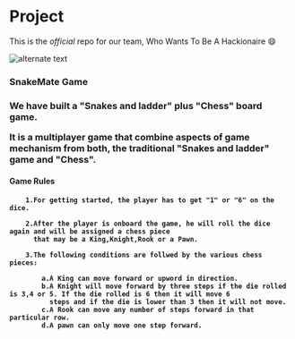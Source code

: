 # Project

This is the *official* repo for our team, Who Wants To Be A Hackionaire :smile:

![alternate text](https://www.techiedelight.com/wp-content/uploads/2016/11/Snakes-And-Ladders-Problem.jpg)

  <h3>SnakeMate Game<h3>
  
 We have built a "Snakes and ladder" plus "Chess" board game.
 
 It is a multiplayer game that combine aspects of game mechanism from both, the traditional "Snakes and ladder" game and "Chess".
 
  <h4>Game Rules<h4>
        
        1.For getting started, the player has to get "1" or "6" on the dice.
        
        2.After the player is onboard the game, he will roll the dice again and will be assigned a chess piece 
          that may be a King,Knight,Rook or a Pawn.
          
        3.The following conditions are follwed by the various chess pieces:
            
            a.A King can move forward or upword in direction.
            b.A Knight will move forward by three steps if the die rolled is 3,4 or 5. If the die rolled is 6 then it will move 6
              steps and if the die is lower than 3 then it will not move. 
            c.A Rook can move any number of steps forward in that particular row.
            d.A pawn can only move one step forward.
  
 
 
